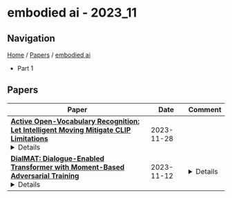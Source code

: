 # embodied ai - 2023_11

## Navigation

[Home](https://lixin97.github.io/arXivRadar) / [Papers](https://lixin97.github.io/arXivRadar/papers) / [embodied ai](https://lixin97.github.io/arXivRadar/papers/embodied_ai)

- Part 1

## Papers

| **Paper** | **Date** | **Comment** |
| --- | --- | --- |
| **[Active Open-Vocabulary Recognition: Let Intelligent Moving Mitigate CLIP Limitations](http://arxiv.org/abs/2311.17938v1)**<details>Active recognition, which allows intelligent agents to explore observations for better recognition performance, serves as a prerequisite for various embodied AI tasks, such as grasping, navigation and room arrangements. Given the evolving environment and the multitude of object classes, it is impractical to include all possible classes during the training stage. In this paper, we aim at advancing active open-vocabulary recognition, empowering embodied agents to actively perceive and classify arbitrary objects. However, directly adopting recent open-vocabulary classification models, like Contrastive Language Image Pretraining (CLIP), poses its unique challenges. Specifically, we observe that CLIP's performance is heavily affected by the viewpoint and occlusions, compromising its reliability in unconstrained embodied perception scenarios. Further, the sequential nature of observations in agent-environment interactions necessitates an effective method for integrating features that maintains discriminative strength for open-vocabulary classification. To address these issues, we introduce a novel agent for active open-vocabulary recognition. The proposed method leverages inter-frame and inter-concept similarities to navigate agent movements and to fuse features, without relying on class-specific knowledge. Compared to baseline CLIP model with 29.6% accuracy on ShapeNet dataset, the proposed agent could achieve 53.3% accuracy for open-vocabulary recognition, without any fine-tuning to the equipped CLIP model. Additional experiments conducted with the Habitat simulator further affirm the efficacy of our method.</details> | 2023-11-28 |  |
| **[DialMAT: Dialogue-Enabled Transformer with Moment-Based Adversarial Training](http://arxiv.org/abs/2311.06855v1)**<details>This paper focuses on the DialFRED task, which is the task of embodied instruction following in a setting where an agent can actively ask questions about the task. To address this task, we propose DialMAT. DialMAT introduces Moment-based Adversarial Training, which incorporates adversarial perturbations into the latent space of language, image, and action. Additionally, it introduces a crossmodal parallel feature extraction mechanism that applies foundation models to both language and image. We evaluated our model using a dataset constructed from the DialFRED dataset and demonstrated superior performance compared to the baseline method in terms of success rate and path weighted success rate. The model secured the top position in the DialFRED Challenge, which took place at the CVPR 2023 Embodied AI workshop.</details> | 2023-11-12 | <details>Accepted for presentation at Fourth Annual Embodied AI Workshop at CVPR</details> |
